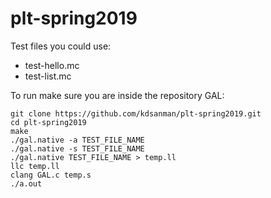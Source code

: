 # plt-spring2019

Test files you could use:
- test-hello.mc
- test-list.mc

To run make sure you are inside the repository GAL:
```
git clone https://github.com/kdsanman/plt-spring2019.git
cd plt-spring2019
make
./gal.native -a TEST_FILE_NAME
./gal.native -s TEST_FILE_NAME  
./gal.native TEST_FILE_NAME > temp.ll
llc temp.ll
clang GAL.c temp.s
./a.out
 ```
